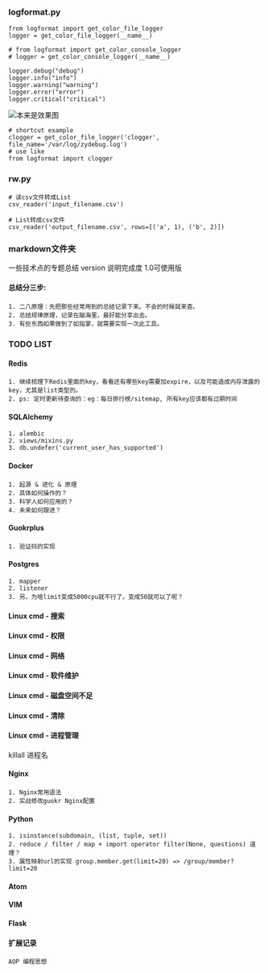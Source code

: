 ### logformat.py

```
from logformat import get_color_file_logger
logger = get_color_file_logger(__name__)

# from logformat import get_color_console_logger
# logger = get_color_console_logger(__name__)

logger.debug("debug")
logger.info("info")
logger.warning("warning")
logger.error("error")
logger.critical("critical")
```

![本来是效果图](http://3-im.guokr.com/auLjVuJNnb1w4_ByAvg5VLSDUws5yij151zwBGVSVBrcBAAAqQAAAFBO.png)

```
# shortcut example
clogger = get_color_file_logger('clogger', file_name='/var/log/zydebug.log')
# use like
from logformat import clogger
```

### rw.py
```
# 读csv文件转成List
csv_reader('input_filename.csv')

# List转成csv文件
csv_reader('output_filename.csv', rows=[('a', 1), ('b', 2)])
```


### markdown文件夹
一些技术点的专题总结
version 说明完成度 1.0可使用版

#### 总结分三步:
    1. 二八原理：先把那些经常用到的总结记录下来。不会的时候就来查。
    2. 总结规律原理，记录在脑海里，最好能分享出去。
    3. 有些东西如果做到了如指掌，就需要实现一次此工具。


### TODO LIST

#### Redis
    1. 继续梳理下Redis里面的key，看看还有哪些key需要加expire，以及可能造成内存泄露的key，尤其是list类型的。
    2. ps: 定时更新待查询的：eg：每日排行榜/sitemap, 所有key应该都有过期时间

#### SQLAlchemy
    1. alembic
    2. views/mixins.py
    3. db.undefer('current_user_has_supported')

#### Docker
    1. 起源 & 进化 & 原理
    2. 具体如何操作的？
    3. 科学人如何应用的？
    4. 未来如何跟进？

#### Guokrplus
    1. 验证码的实现

#### Postgres
    1. mapper
    2. listener
    3. 另，为啥limit变成5000cpu就不行了，变成50就可以了呢？

#### Linux cmd - 搜索

#### Linux cmd - 权限

#### Linux cmd - 网络

#### Linux cmd - 软件维护

#### Linux cmd - 磁盘空间不足

#### Linux cmd - 清除

#### Linux cmd - 进程管理
killall 进程名

#### Nginx
    1. Nginx常用语法
    2. 实战修改guokr Nginx配置

#### Python
    1. isinstance(subdomain, (list, tuple, set))
    2. reduce / filter / map + import operator filter(None, questions) 道理？
    3. 属性映射url的实现 group.member.get(limit=20) => /group/member?limit=20

#### Atom

#### VIM

#### Flask


#### 扩展记录
    AOP 编程思想
